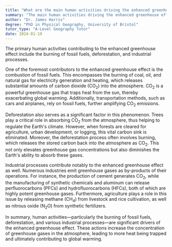 ```yaml
---
title: "What are the main human activities driving the enhanced greenhouse effect?"
summary: "The main human activities driving the enhanced greenhouse effect are burning fossil fuels, deforestation, and industrial processes."
author: "Dr. James Harris"
degree: "PhD in Physical Geography, University of Bristol"
tutor_type: "A-Level Geography Tutor"
date: 2024-01-19
---
```


The primary human activities contributing to the enhanced greenhouse effect include the burning of fossil fuels, deforestation, and industrial processes.

One of the foremost contributors to the enhanced greenhouse effect is the combustion of fossil fuels. This encompasses the burning of coal, oil, and natural gas for electricity generation and heating, which releases substantial amounts of carbon dioxide ($\text{CO}_2$) into the atmosphere. $\text{CO}_2$ is a powerful greenhouse gas that traps heat from the sun, thereby exacerbating global warming. Additionally, transportation methods, such as cars and airplanes, rely on fossil fuels, further amplifying $\text{CO}_2$ emissions.

Deforestation also serves as a significant factor in this phenomenon. Trees play a critical role in absorbing $\text{CO}_2$ from the atmosphere, thus helping to regulate the Earth's climate. However, when forests are cleared for agriculture, urban development, or logging, this vital carbon sink is eliminated. Moreover, the deforestation process often involves burning, which releases the stored carbon back into the atmosphere as $\text{CO}_2$. This not only elevates greenhouse gas concentrations but also diminishes the Earth's ability to absorb these gases.

Industrial processes contribute notably to the enhanced greenhouse effect as well. Numerous industries emit greenhouse gases as by-products of their operations. For instance, the production of cement generates $\text{CO}_2$, while the manufacturing of synthetic chemicals and aluminum can release perfluorocarbons ($\text{PFCs}$) and hydrofluorocarbons ($\text{HFCs}$), both of which are highly potent greenhouse gases. Furthermore, agriculture plays a role in this issue by releasing methane ($\text{CH}_4$) from livestock and rice cultivation, as well as nitrous oxide ($\text{N}_2\text{O}$) from synthetic fertilizers.

In summary, human activities—particularly the burning of fossil fuels, deforestation, and various industrial processes—are significant drivers of the enhanced greenhouse effect. These actions increase the concentration of greenhouse gases in the atmosphere, leading to more heat being trapped and ultimately contributing to global warming.
    